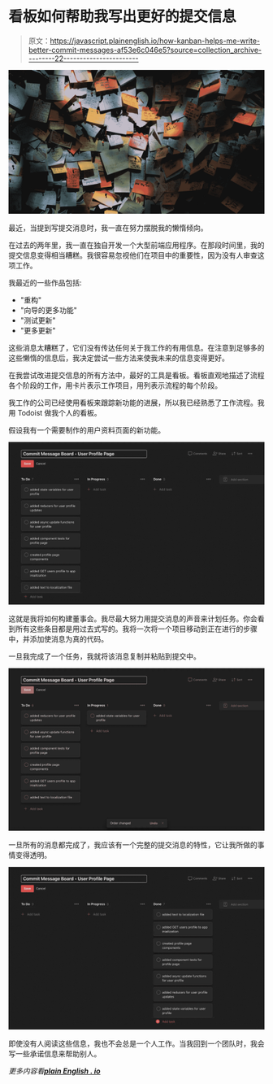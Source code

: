 # 看板如何帮助我写出更好的提交信息

> 原文：<https://javascript.plainenglish.io/how-kanban-helps-me-write-better-commit-messages-af53e6c046e5?source=collection_archive---------22----------------------->

![](img/da148c55e30cbb05cedabf95e0fb7000.png)

最近，当提到写提交消息时，我一直在努力摆脱我的懒惰倾向。

在过去的两年里，我一直在独自开发一个大型前端应用程序。在那段时间里，我的提交信息变得相当糟糕。我很容易忽视他们在项目中的重要性，因为没有人审查这项工作。

我最近的一些作品包括:

*   "重构"
*   "向导的更多功能"
*   "测试更新"
*   "更多更新"

这些消息太糟糕了，它们没有传达任何关于我工作的有用信息。在注意到足够多的这些懒惰的信息后，我决定尝试一些方法来使我未来的信息变得更好。

在我尝试改进提交信息的所有方法中，最好的工具是看板。看板直观地描述了流程各个阶段的工作，用卡片表示工作项目，用列表示流程的每个阶段。

我工作的公司已经使用看板来跟踪新功能的进展，所以我已经熟悉了工作流程。我用 Todoist 做我个人的看板。

假设我有一个需要制作的用户资料页面的新功能。

![](img/156e2e14927c19bd351f3da54bd612d5.png)

这就是我将如何构建董事会。我尽最大努力用提交消息的声音来计划任务。你会看到所有这些条目都是用过去式写的。我将一次将一个项目移动到正在进行的步骤中，并添加使消息为真的代码。

一旦我完成了一个任务，我就将该消息复制并粘贴到提交中。

![](img/6f5ff20c89d0d1143fed7dccbb6a0642.png)

一旦所有的消息都完成了，我应该有一个完整的提交消息的特性，它让我所做的事情变得透明。

![](img/bc26cdf3cd51fd73a47140b067682b91.png)

即使没有人阅读这些信息，我也不会总是一个人工作。当我回到一个团队时，我会写一些承诺信息来帮助别人。

*更多内容看*[***plain English . io***](http://plainenglish.io)